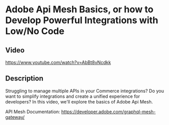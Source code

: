 # Adobe Api Mesh Basics, or how to Develop Powerful Integrations with Low/No Code

## Video
https://www.youtube.com/watch?v=AbBt8vNcdkk

## Description

Struggling to manage multiple APIs in your Commerce integrations?  Do you want to simplify integrations and create a unified experience for developers? In this video, we'll explore the basics of Adobe Api Mesh.

API Mesh Documentation:
https://developer.adobe.com/graphql-mesh-gateway/